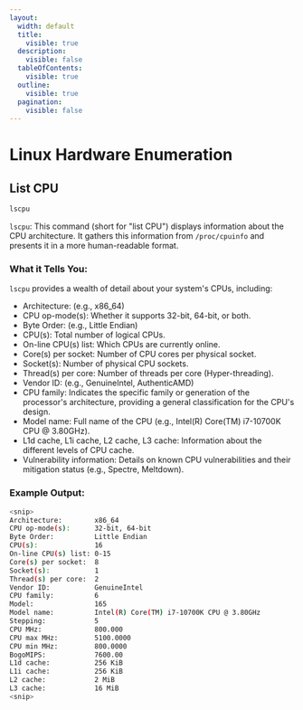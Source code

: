 ```yaml
---
layout:
  width: default
  title:
    visible: true
  description:
    visible: false
  tableOfContents:
    visible: true
  outline:
    visible: true
  pagination:
    visible: false
---
```


# Linux Hardware Enumeration

## List CPU

```bash
lscpu
```

`lscpu`: This command (short for "list CPU") displays information about the CPU architecture. It gathers this information from `/proc/cpuinfo` and presents it in a more human-readable format.

### What it Tells You:

`lscpu` provides a wealth of detail about your system's CPUs, including:

* Architecture: (e.g., x86\_64)
* CPU op-mode(s): Whether it supports 32-bit, 64-bit, or both.
* Byte Order: (e.g., Little Endian)
* CPU(s): Total number of logical CPUs.
* On-line CPU(s) list: Which CPUs are currently online.
* Core(s) per socket: Number of CPU cores per physical socket.
* Socket(s): Number of physical CPU sockets.
* Thread(s) per core: Number of threads per core (Hyper-threading).
* Vendor ID: (e.g., GenuineIntel, AuthenticAMD)
* CPU family: Indicates the specific family or generation of the processor's architecture, providing a general classification for the CPU's design.
* Model name: Full name of the CPU (e.g., Intel(R) Core(TM) i7-10700K CPU @ 3.80GHz).
* L1d cache, L1i cache, L2 cache, L3 cache: Information about the different levels of CPU cache.
* Vulnerability information: Details on known CPU vulnerabilities and their mitigation status (e.g., Spectre, Meltdown).

### Example Output:

```bash
<snip>
Architecture:        x86_64
CPU op-mode(s):      32-bit, 64-bit
Byte Order:          Little Endian
CPU(s):              16
On-line CPU(s) list: 0-15
Core(s) per socket:  8
Socket(s):           1
Thread(s) per core:  2
Vendor ID:           GenuineIntel
CPU family:          6
Model:               165
Model name:          Intel(R) Core(TM) i7-10700K CPU @ 3.80GHz
Stepping:            5
CPU MHz:             800.000
CPU max MHz:         5100.0000
CPU min MHz:         800.0000
BogoMIPS:            7600.00
L1d cache:           256 KiB
L1i cache:           256 KiB
L2 cache:            2 MiB
L3 cache:            16 MiB
<snip>
```
